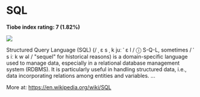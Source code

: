 # SQL
**Tiobe index rating: 7 (1.82%)**



![](https://umangsoftware.com/wp-content/uploads/2020/05/SQL-logo.png)

Structured Query Language (SQL) (/ ˌ ɛ s ˌ k juː ˈ ɛ l / ⓘ S-Q-L, sometimes / ˈ s iː k w əl / "sequel" for historical reasons) is a domain-specific language used to manage data, especially in a relational database management system (RDBMS). It is particularly useful in handling structured data, i.e., data incorporating relations among entities and variables. ...

More at: https://en.wikipedia.org/wiki/SQL
